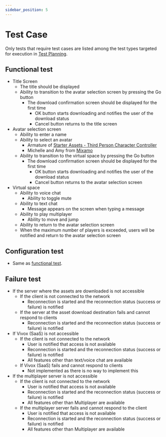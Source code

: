 ```yaml
---
sidebar_position: 5
---
```


# Test Case

Only tests that require test cases are listed among the test types targeted for execution in [Test Planning](./test-planning.md).

## Functional test

- Title Screen
  - The title should be displayed
  - Ability to transition to the avatar selection screen by pressing the Go button
    - The download confirmation screen should be displayed for the first time
      - OK button starts downloading and notifies the user of the download status
      - Cancel button returns to the title screen
- Avatar selection screen
  - Ability to enter a name
  - Ability to select an avatar
    - Armature of [Starter Assets - Third Person Character Controller](https://assetstore.unity.com/packages/essentials/starter-assets-third-person-character-controller-196526?locale=en-JP)
    - Michelle and Amy from [Mixamo](https://www.mixamo.com)
  - Ability to transition to the virtual space by pressing the Go button
    - The download confirmation screen should be displayed for the first time
      - OK button starts downloading and notifies the user of the download status
      - Cancel button returns to the avatar selection screen
- Virtual space
  - Ability to voice chat
    - Ability to toggle mute
  - Ability to text chat
    - Message appears on the screen when typing a message
  - Ability to play multiplayer
    - Ability to move and jump
  - Ability to return to the avatar selection screen
  - When the maximum number of players is exceeded, users will be notified and return to the avatar selection screen

## Configuration test

- Same as [functional test](#functional-test).

## Failure test

- If the server where the assets are downloaded is not accessible
  - If the client is not connected to the network
    - Reconnection is started and the reconnection status (success or failure) is notified
  - If the server at the asset download destination fails and cannot respond to clients
    - Reconnection is started and the reconnection status (success or failure) is notified
- If Vivox (SaaS) is not accessible
  - If the client is not connected to the network
    - User is notified that access is not available
    - Reconnection is started and the reconnection status (success or failure) is notified
    - All features other than text/voice chat are available
  - If Vivox (SaaS) fails and cannot respond to clients
    - Not implemented as there is no way to implement this
- If the multiplayer server is not accessible
  - If the client is not connected to the network
    - User is notified that access is not available
    - Reconnection is started and the reconnection status (success or failure) is notified
    - All features other than Multiplayer are available
  - If the multiplayer server fails and cannot respond to the client
    - User is notified that access is not available
    - Reconnection is started and the reconnection status (success or failure) is notified
    - All features other than Multiplayer are available
